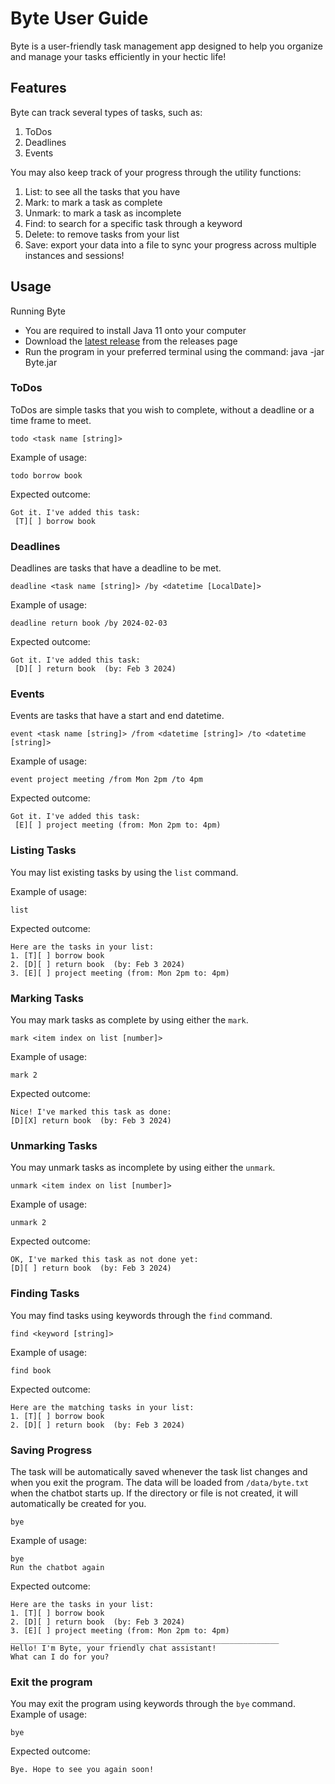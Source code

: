 # Byte User Guide
Byte is a user-friendly task management app designed to help you organize and manage your tasks efficiently in your hectic life!
## Features
Byte can track several types of tasks, such as:
1. ToDos
2. Deadlines
3. Events
   
You may also keep track of your progress through the utility functions:

1. List: to see all the tasks that you have
2. Mark: to mark a task as complete
3. Unmark: to mark a task as incomplete
4. Find: to search for a specific task through a keyword
5. Delete: to remove tasks from your list
6. Save: export your data into a file to sync your progress across multiple instances and sessions!

## Usage
Running Byte
- You are required to install Java 11 onto your computer
- Download the [latest release](https://github.com/V4Vern/ip/releases) from the releases page
- Run the program in your preferred terminal using the command: java -jar Byte.jar

### ToDos
ToDos are simple tasks that you wish to complete, without a deadline or a time frame to meet.
```
todo <task name [string]>
```

Example of usage: 
```
todo borrow book
```

Expected outcome:
```
Got it. I've added this task:
 [T][ ] borrow book
```
### Deadlines
Deadlines are tasks that have a deadline to be met.
```
deadline <task name [string]> /by <datetime [LocalDate]>
```

Example of usage: 
```
deadline return book /by 2024-02-03
```

Expected outcome:
```
Got it. I've added this task:
 [D][ ] return book  (by: Feb 3 2024)
```
### Events
Events are tasks that have a start and end datetime.
```
event <task name [string]> /from <datetime [string]> /to <datetime [string]>
```

Example of usage: 
```
event project meeting /from Mon 2pm /to 4pm
```

Expected outcome:
```
Got it. I've added this task:
 [E][ ] project meeting (from: Mon 2pm to: 4pm)
```
### Listing Tasks
You may list existing tasks by using the `list` command.

Example of usage: 
```
list
```

Expected outcome:
```
Here are the tasks in your list:
1. [T][ ] borrow book
2. [D][ ] return book  (by: Feb 3 2024)
3. [E][ ] project meeting (from: Mon 2pm to: 4pm)
```
### Marking Tasks
You may mark tasks as complete by using either the `mark`.
```
mark <item index on list [number]> 
```

Example of usage: 
```
mark 2
```

Expected outcome:
```
Nice! I've marked this task as done:
[D][X] return book  (by: Feb 3 2024)
```
### Unmarking Tasks
You may unmark tasks as incomplete by using either the `unmark`.
```
unmark <item index on list [number]> 
```

Example of usage: 
```
unmark 2
```

Expected outcome:
```
OK, I've marked this task as not done yet:
[D][ ] return book  (by: Feb 3 2024)
```
### Finding Tasks
You may find tasks using keywords through the `find` command. 
```
find <keyword [string]>
```

Example of usage: 
```
find book
```

Expected outcome:
```
Here are the matching tasks in your list:
1. [T][ ] borrow book
2. [D][ ] return book  (by: Feb 3 2024)
```
### Saving Progress
The task will be automatically saved whenever the task list changes and when you exit the program. The data will be loaded from `/data/byte.txt` when the chatbot starts up. If the directory or file is not created, it will automatically be created for you.

```
bye
```

Example of usage: 
```
bye 
Run the chatbot again
```

Expected outcome:
```
Here are the tasks in your list:
1. [T][ ] borrow book
2. [D][ ] return book  (by: Feb 3 2024)
3. [E][ ] project meeting (from: Mon 2pm to: 4pm)
____________________________________________________________
Hello! I'm Byte, your friendly chat assistant!
What can I do for you?
```
### Exit the program
You may exit the program using keywords through the `bye` command. 
Example of usage: 
```
bye
```

Expected outcome:
```
Bye. Hope to see you again soon!
```
